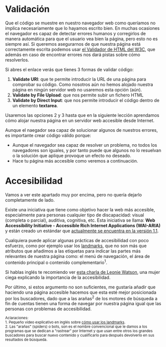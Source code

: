 # Validación

Que el código se muestre en nuestro navegador web como queríamos no implica necesariamente que lo hayamos escrito bien. En muchas ocasiones el navegador es capaz de detectar errores humanos y corregirlos de manera automática para que el usuario vea bien la página, pero esto no es siempre así. Si queremos asegurarnos de que nuestra página está correctamente escrita podemos usar [el Validador de HTML del W3C](https://validator.w3.org/), que además en caso de encontrar errores nos dará pistas sobre cómo resolverlos.

Si abres el enlace verás que tienes 3 formas de validar código:
1. **Validate URI**: que te permite introducir la URL de una página para comprobar su código. Como nosotros aún no hemos alojado nuestra página en ningún servidor web no usaremos esta opción (aún).
2. **Validate by File Upload**: que nos permite subir un fichero HTML
3. **Validate by Direct Input**: que nos permite introducir el código dentro de un elemento **textarea**.

Usaremos las opciones 2 y 3 hasta que en la siguiente lección aprendamos cómo alojar nuestra página en un servidor web accesible desde Internet.

Aunque el naegador sea capaz de solucionar algunos de nuestros errores, es importante crear código válido porque:
* Aunque el navegador sea capaz de resolver un problema, no todos los navegadores son iguales, y por tanto puede que algunos no lo resuelvan o la solución que aplique provoque un efecto no deseado.
* Hace tu página más accesible como veremos a continuación.

# Accesibilidad
Vamos a ver este apartado muy por encima, pero no quería dejarlo completamente de lado.

Existe una iniciativa que tiene como objetivo hacer la web más accesible, especialmente para personas cualquier tipo de discapacidad: visual (completa o parcial), auditiva, cognitiva, etc. Esta iniciativa se llama: **Web Accessibility Initiative - Accessible Rich Internet Applications (WAI-ARIA)** y están creado un estándar que [actualmente se encuentra en la versión 1.1](https://www.w3.org/TR/wai-aria-1.1/).

Cualquiera puede aplicar algunas prácticas de accesibilidad con poco esfuerzo, como por ejemplo usar los [landmarks](https://www.w3.org/TR/wai-aria-1.1/#landmark_roles), que no son más que atributos que añadimos a las etiquetas para indicar las partes más relevantes de nuestra página como: el menú de navegación, el área de contenido principal o contenido complementario<sup>1</sup>. 

Si hablas inglés te recomiendo ver [esta charla de Leonie Watson](https://www.youtube.com/watch?v=qdB8SRhqvFc), una mujer ciega explicando la importancia de la accesibilidad.

Por último, si estos argumento no son suficientes, me gustaría añadir que haciendo una página accesible hacemos que esta esté mejor posicionada por los buscadores, dado que a las arañas<sup>2</sup> de los motores de búsqueda a fin de cuentas tienen una forma de navegar por nuestra página igual que las personas con problemas de accesibilidad.

<small>Aclaraciones:</small><br>
<small>1. Pequeño vídeo explicativo en inglés sobre [cómo usar los landmarks](https://www.youtube.com/watch?v=o4xHfi4t9S0).</small><br>
<small>2. Las "arañas" (spiders) o bots, son es el nombre convencional que le damos a los programas que se dedican a "rastrear" por Internet y que usan entre otros los grandes buscadores para buscar nuevo contenido y cualificarlo para después devolverlo en sus resultados de búsqueda.</small><br>
